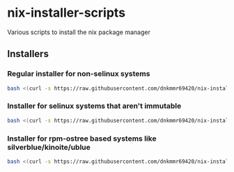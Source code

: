# nix-installer-scripts
Various scripts to install the nix package manager

## Installers

### Regular installer for non-selinux systems

```bash
bash <(curl -s https://raw.githubusercontent.com/dnkmmr69420/nix-installer-scripts/main/installer-scripts/regular-installer.sh)
```

### Installer for selinux systems that aren't immutable

```bash
bash <(curl -s https://raw.githubusercontent.com/dnkmmr69420/nix-installer-scripts/main/installer-scripts/regular-nix-installer-selinux.sh)
```

### Installer for rpm-ostree based systems like silverblue/kinoite/ublue

```bash
bash <(curl -s https://raw.githubusercontent.com/dnkmmr69420/nix-installer-scripts/main/installer-scripts/silverblue-nix-installer.sh
```
